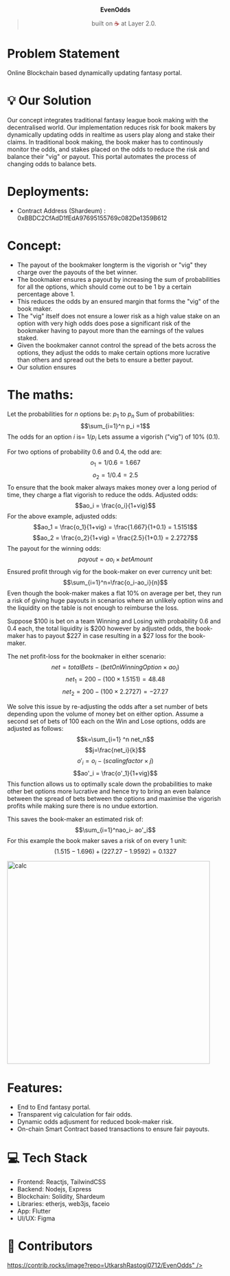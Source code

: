 <br>
<p align="center">
<b>EvenOdds
<br></b>
</p>
<blockquote align="center">built on <span style="color: #8b0000;">☕</span> at Layer 2.0.</blockquote>

# Problem Statement
Online Blockchain based dynamically updating fantasy portal. 

# 💡 **Our Solution**
Our concept integrates traditional fantasy league book making with the decentralised world. Our implementation reduces risk for book makers by dynamically updating odds in realtime as users play along and stake their claims. In traditional book making, the book maker has to continously monitor the odds, and stakes placed on the odds to reduce the risk and balance their "vig" or payout. This portal automates the process of changing odds to balance bets. 

# **Deployments**:
- Contract Address (Shardeum) : 0xBBDC2CfAdD1fEdA97695155769c082De1359B612

# **Concept**:
- The payout of the bookmaker longterm is the vigorish or "vig" they charge over the payouts of the bet winner.
- The bookmaker ensures a payout by increasing the sum of probabilities for all the options, which should come out to be 1 by a certain percentage above 1.
- This reduces the odds by an ensured margin that forms the "vig" of the book maker.
- The "vig" itself does not ensure a lower risk as a high value stake on an option with very high odds does pose a significant risk of the bookmaker having to payout more than the earnings of the values staked.
- Given the bookmaker cannot control the spread of the bets across the options, they adjust the odds to make certain options more lucrative than others and spread out the bets to ensure a better payout.
- Our solution ensures

# **The maths**:
Let the probabilities for $n$ options be: $p_1$ to $p_n$
Sum of probabilities: 
$$\sum_{i=1}^n p_i =1$$
The odds for an option $i$ is= $1/p_i$
Lets assume a vigorish ("vig") of 10% (0.1).

For two options of probability $0.6$ and $0.4$, the odd are:
$$o_1 = 1/0.6 = 1.667$$
$$o_2 = 1/0.4 = 2.5 $$
To ensure that the book maker always makes money over a long period of time, they charge a flat vigorish to reduce the odds. Adjusted odds:
$$ao_i = \frac{o_i}{1+vig}$$
For the above example, adjusted odds:
$$ao_1 = \frac{o_1}{1+vig} = \frac{1.667}{1+0.1} = 1.5151$$
$$ao_2 = \frac{o_2}{1+vig} = \frac{2.5}{1+0.1} = 2.2727$$
The payout for the winning odds: $$payout = ao_i \times betAmount$$
Ensured profit through vig for the book-maker on ever currency unit bet:
$$\sum_{i=1}^n=\frac{o_i-ao_i}{n}$$
Even though the book-maker makes a flat 10% on average per bet, they run a risk of giving huge payouts in scenarios where an unlikely option wins and the liquidity on the table is not enough to reimburse the loss.

Suppose $100 is bet on a team Winning and Losing with probability 0.6 and 0.4 each, the total liquidity is $200 however by adjusted odds, the book-maker has to payout $227 in case resulting in a $27 loss for the book-maker. 

The net profit-loss for the bookmaker in either scenario:
$$net = totalBets-(betOnWinningOption \times ao_i)$$
$$net_1 = 200 - (100 \times 1.5151) = 48.48$$
$$net_2 = 200 - (100 \times 2.2727) = -27.27$$

We solve this issue by re-adjusting the odds after a set number of bets depending upon the volume of money bet on either option. 
Assume a second set of bets of 100 each on the Win and Lose options, odds are adjusted as follows:
$$k=\sum_{i=1} ^n net_n$$
$$j=\frac{net_i}{k}$$
$$o'_i=o_i-(scalingfactor \times j)$$
$$ao'_i = \frac{o'_1}{1+vig}$$
This function allows us to optimally scale down the probabilities to make other bet options more lucrative and hence try to bring an even balance between the spread of bets between the options and maximise the vigorish profits while making sure there is no undue extortion.

This saves the book-maker an estimated risk of:
$$\sum_{i=1}^nao_i- ao'_i$$
For this example the book maker saves a risk of on every 1 unit:
$$(1.515-1.696)+(227.27-1.9592)= 0.1327$$

  <img width="472" alt="calc" src="https://github.com/UtkarshRastogi0712/EvenOdds/assets/53490007/2a9feba2-2e9b-42df-9544-6fdfbe5a01e3">

# **Features**:
- End to End fantasy portal.
- Transparent vig calculation for fair odds.
- Dynamic odds adjusment for reduced book-maker risk.
- On-chain Smart Contract based transactions to ensure fair payouts.

# 💻 Tech Stack
- Frontend: Reactjs, TailwindCSS
- Backend: Nodejs, Express
- Blockchain: Solidity, Shardeum
- Libraries: etherjs, web3js, faceio
- App: Flutter
- UI/UX: Figma

# 🤝 Contributors
<a href="https://github.com/UtkarshRastogi0712/EvenOdds/contributors">
https://contrib.rocks/image?repo=UtkarshRastogi0712/EvenOdds" />
</a>
